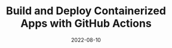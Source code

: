 ---
title: Build and Deploy Containerized Apps with GitHub Actions
date: '2022-08-10'
skills:
  - Docker
  - GitHub
issuer: LinkedIn
imageUrl: >-
  https://media.licdn.com/dms/image/C4D1FAQHEmjKho2LcSw/feedshare-document-cover-images_1280/0/1660103634815?e=1696377600&v=beta&t=80VzpBA8XVdYI_6FvLbJRavZw7jJcQKLBl-l1Gh6u-s
certificateUrl: >-
  https://www.linkedin.com/learning/certificates/375fe2ec7001418aee5b41bc193bc29739cf6a5783be6b50add8544aa44187bd
---